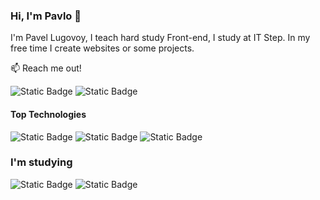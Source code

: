 ### Hi, I'm Pavlo 👋

I'm Pavel Lugovoy, I teach hard study Front-end, I study at IT Step. In my free time I create websites or some projects.

📫 Reach me out!

![Static Badge](https://img.shields.io/badge/Instagram-E4405F?style=flat-square&logo=Instagram&logoColor=white&labelColor=%23E4405F&color=pink&cacheSeconds=https%3A%2F%2Fwww.instagram.com%2Fl.pashaa%3Figsh%3DcnlsbDg0MzNwczQ4)
![Static Badge](https://img.shields.io/badge/Telegram-26A5E4?style=flat-square&logo=Telegram&logoColor=white&labelColor=26A5E4&color=blue)

#### Top Technologies

![Static Badge](https://img.shields.io/badge/JavaScript-1572B6?style=for-the-badge&logo=javaScript&logoColor=white&labelColor=black&color=yellow)
![Static Badge](https://img.shields.io/badge/CSS3-1572B6?style=for-the-badge&logo=css3&logoColor=white&labelColor=black&color=blue)
![Static Badge](https://img.shields.io/badge/Html5-1572B6?style=for-the-badge&logo=Html5&logoColor=white&labelColor=black&color=red)


### I'm studying

![Static Badge](https://img.shields.io/badge/Nodejs-339933?style=for-the-badge&logo=Node.js&logoColor=white&labelColor=black&color=green)
![Static Badge](https://img.shields.io/badge/PHP-777BB4?style=for-the-badge&logo=php&logoColor=white&labelColor=black)


